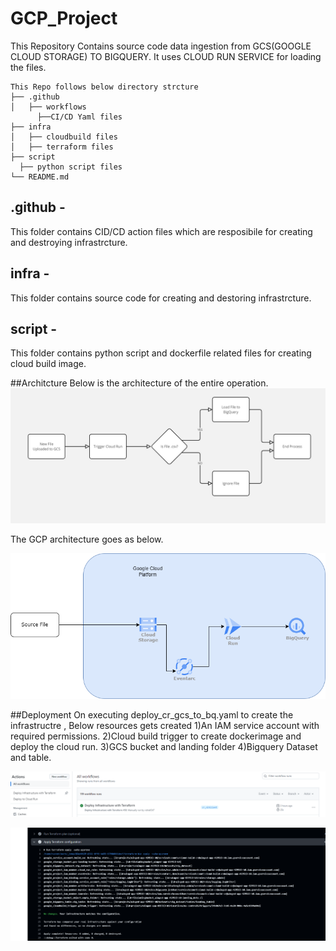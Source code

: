 # GCP_Project

This Repository Contains source code data ingestion from GCS(GOOGLE CLOUD STORAGE) TO BIGQUERY.
It uses CLOUD RUN SERVICE for loading the files.

```
This Repo follows below directory strcture 
├── .github
│   ├── workflows
      ├──CI/CD Yaml files
├── infra
│   ├── cloudbuild files
│   ├── terraform files
├── script
  ├── python script files
└── README.md
```

## .github - 
This folder contains CID/CD action files which are resposibile for creating and destroying infrastrcture.

## infra - 
This folder contains source code for creating and destoring infrastrcture.

## script - 
This folder contains python script and dockerfile related files for creating cloud build image.

##Architcture
Below is the architecture of the entire operation.
![FLowchart](/Flowchart.jpg)

The GCP architecture goes as below.


![Architecture](/GCP_Arch.png)

##Deployment 
On executing deploy_cr_gcs_to_bq.yaml to create the infrastructre , Below resources gets created
1)An IAM service account with required permissions.
2)Cloud build trigger to create dockerimage and deploy the cloud run.
3)GCS bucket and landing folder
4)Bigquery Dataset and table.

![Infra](/Deploy_infra.PNG)

![deploy](/terraform.PNG)





